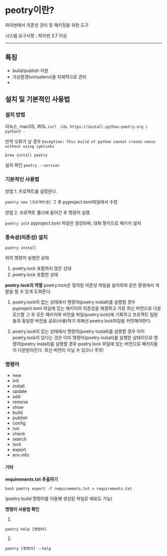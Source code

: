 # peotry이란?

파이썬에서 의존성 관리 및 패키징을 위한 도구

시스템 요구사항 : 파이썬 3.7 이상

---

## 특징

- build/publish 지원
- 가상환경(virtualenv)을 자체적으로 관리
- 



## 설치 및 기본적인 사용법


### 설치 방법

리눅스, macOS, WSL
``` curl -sSL https://install.python-poetry.org | python3 - ```

만약 오류가 날 경우
`Exception: This build of python cannot create venvs without using symlinks`

```brew install poetry```

설치 확인
``` poetry --version ```



### 기본적인 사용법

방법 1. 프로젝트를 설정한다.

``` poetry new [프로젝트명] ```
그 후 pyproject.toml파일에서 수정

방법 2. 
프로젝트 폴더에 들어간 후 명령어 실행

``` poetry init ```
pyproject.toml 파일만 생성되며, 대화 형식으로 패키지 설치


### 종속성(의존성) 설치

``` poetry install ```

위의 명령어 실행전 상태
1. poetry.lock 포함하지 않은 상태
2. poetry.lock 포함한 상태


**poetry.lock의 역할**
poetry.lock은 정의된 의존성 파일을 설치하여 같은 환경에서 개발을 할 수 있게 도와준다.

1. poetry.lock이 없는 상태에서 명령어(poetry install)를 실행할 경우
pyproject.toml 파일에 있는 패키지의 의존성을 해결하고 가장 최신 버전으로 다운로드함
그 후 모든 패키지와 버전을 파일(poetry.lock)에 기록하고 프로젝트 팀원들과 동일한 버전을 공유(사용)하기 위해선 poetry.lock파일을 커밋해야한다.


2. poetry.lock이 있는 상태에서 명령어(poetry install)를 실행할 경우
이미 poetry.lock이 있다는 것은 이미 명령어(poetry install)를 실행한 상태이므로 
명령어(poetry install)를 실행할 경우 poetry.lock 파일에 있는 버전으로 패키지들이 다운받아진다.
최신 버전이 아닐 수 있으니 주의!


### 명령어
- new
- init
- install
- update
- add
- remove
- show
- build
- publish
- config
- run
- check
- search
- lock
- export
- env info


#### 기타
**requirements.txt 추출하기**

```bash poetry export -f requirements.txt > requirements.txt```

(poetry build 명령어를 이용해 생성된 파일로 배포도 가능)

**명령어 사용법 확인**

1. 

``` poetry help [명령어] ```

2. 

``` poetry [명령어] --help ```
